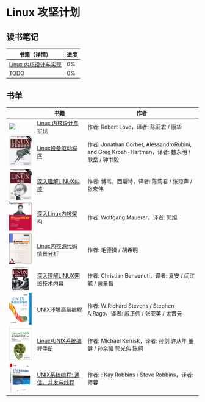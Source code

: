 # Linux 攻坚计划

## 读书笔记

| 书籍（详情） | 进度 |
|----|----|
| [Linux 内核设计与实现](https://github.com/developer-learning/learning-linux/issues/1) | 0% |
| [TODO]((https://github.com/developer-learning/learning-linux/issues)) | 0% |

## 书单

|| 书籍 | 作者 |
|----|----|----|
|<img src="/books/linux-kernel-development-3rd.jpg" width="150px;"/>|[Linux 内核设计与实现](https://book.douban.com/subject/6097773/) | 作者: Robert Love，译者: 陈莉君 / 康华 |
|<img src="/books/linux-device-drivers-3rd.jpg" width="150px;"/>|[Linux设备驱动程序](https://book.douban.com/subject/1723151/) | 作者: Jonathan Corbet, AlessandroRubini, and Greg Kroah-Hartman，译者:  魏永明 / 耿岳 / 钟书毅 |
|<img src="/books/understanding-the-linux-kernel.jpg" width="150px;"/>|[深入理解LINUX内核](https://book.douban.com/subject/2287506/) | 作者: 博韦，西斯特，译者: 陈莉君 / 张琼声 / 张宏伟 |
|<img src="/books/professional-linux-kernel-architecture.jpg" width="150px;"/>|[深入Linux内核架构](https://book.douban.com/subject/4843567/) | 作者: Wolfgang Mauerer，译者: 郭旭 |
|<img src="/books/linux-kernel-source-code-scenario-analysis.jpg" width="150px;"/>|[Linux内核源代码情景分析](https://book.douban.com/subject/1231584/) | 作者: 毛德操 / 胡希明 |
|<img src="/books/understanding-linux-network-internals.jpg" width="150px;"/>|[深入理解LINUX网络技术内幕](https://book.douban.com/subject/4015134/) | 作者: Christian Benvenuti，译者: 夏安 / 闫江毓 / 黄景昌 |
|<img src="/books/apue-3rd.jpg" width="150px;"/>|[UNIX环境高级编程](https://book.douban.com/subject/25900403/) | 作者: W.Richard Stevens / Stephen A.Rago，译者: 戚正伟 / 张亚英 / 尤晋元 |
|<img src="/books/the-linux-programming-interface.jpg" width="150px;"/>|[Linux/UNIX系统编程手册](https://book.douban.com/subject/25809330/) | 作者: Michael Kerrisk，译者: 孙剑 许从年 董健 / 孙余强 郭光伟 陈舸 |
|<img src="/books/unix-systems-programming.jpg" width="150px;"/>|[UNIX系统编程: 通信、并发与线程](https://book.douban.com/subject/30231496/) | 作者: : Kay Robbins / Steve Robbins，译者: 师蓉 |

